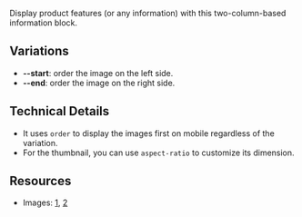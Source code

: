 <p class="lead">Display product features (or any information) with this two-column-based information block.</p>

## Variations

- **--start**: order the image on the left side.
- **--end**: order the image on the right side.

## Technical Details

- It uses `order` to display the images first on mobile regardless of the variation.
- For the thumbnail, you can use `aspect-ratio` to customize its dimension.

## Resources

- Images: [1](https://unsplash.com/photos/3iiyde9Zj8A), [2](https://unsplash.com/photos/xW7L8MnnBdA)
